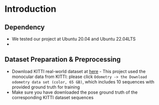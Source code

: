# Introduction
## Dependency
- We tested our project at Ubuntu 20.04 and Ubuntu 22.04LTS
- 
## Dataset Preparation & Preprocessing
- Download KITTI real-world dataset at [here](https://www.cvlibs.net/datasets/kitti/)
      - This project used the monocular data from KITTI: please click `Odometry -> the Download odometry data set (color, 65 GB)`, which includes 10 sequences with provided ground truth for training
- Make sure you have downloaded the pose ground truth of the corresponding KITTI dataset sequences
      


